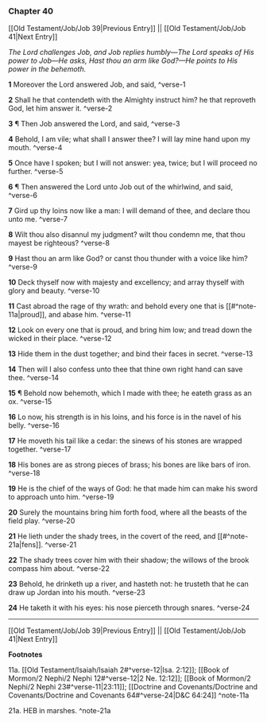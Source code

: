 ### Chapter 40

[[Old Testament/Job/Job 39|Previous Entry]]  ||  [[Old Testament/Job/Job 41|Next Entry]]

*The Lord challenges Job, and Job replies humbly—The Lord speaks of His power to Job—He asks, Hast thou an arm like God?—He points to His power in the behemoth.*

**1**  Moreover the Lord answered Job, and said, ^verse-1

**2**  Shall he that contendeth with the Almighty instruct him? he that reproveth God, let him answer it. ^verse-2

**3**  ¶ Then Job answered the Lord, and said, ^verse-3

**4**  Behold, I am vile; what shall I answer thee? I will lay mine hand upon my mouth. ^verse-4

**5**  Once have I spoken; but I will not answer: yea, twice; but I will proceed no further. ^verse-5

**6**  ¶ Then answered the Lord unto Job out of the whirlwind, and said, ^verse-6

**7**  Gird up thy loins now like a man: I will demand of thee, and declare thou unto me. ^verse-7

**8**  Wilt thou also disannul my judgment? wilt thou condemn me, that thou mayest be righteous? ^verse-8

**9**  Hast thou an arm like God? or canst thou thunder with a voice like him? ^verse-9

**10**  Deck thyself now with majesty and excellency; and array thyself with glory and beauty. ^verse-10

**11**  Cast abroad the rage of thy wrath: and behold every one that is [[#^note-11a|proud]], and abase him. ^verse-11

**12**  Look on every one that is proud, and bring him low; and tread down the wicked in their place. ^verse-12

**13**  Hide them in the dust together; and bind their faces in secret. ^verse-13

**14**  Then will I also confess unto thee that thine own right hand can save thee. ^verse-14

**15**  ¶ Behold now behemoth, which I made with thee; he eateth grass as an ox. ^verse-15

**16**  Lo now, his strength is in his loins, and his force is in the navel of his belly. ^verse-16

**17**  He moveth his tail like a cedar: the sinews of his stones are wrapped together. ^verse-17

**18**  His bones are as strong pieces of brass; his bones are like bars of iron. ^verse-18

**19**  He is the chief of the ways of God: he that made him can make his sword to approach unto him. ^verse-19

**20**  Surely the mountains bring him forth food, where all the beasts of the field play. ^verse-20

**21**  He lieth under the shady trees, in the covert of the reed, and [[#^note-21a|fens]]. ^verse-21

**22**  The shady trees cover him with their shadow; the willows of the brook compass him about. ^verse-22

**23**  Behold, he drinketh up a river, and hasteth not: he trusteth that he can draw up Jordan into his mouth. ^verse-23

**24**  He taketh it with his eyes: his nose pierceth through snares. ^verse-24


---
[[Old Testament/Job/Job 39|Previous Entry]]  ||  [[Old Testament/Job/Job 41|Next Entry]]


**Footnotes**


11a. [[Old Testament/Isaiah/Isaiah 2#^verse-12|Isa. 2:12]]; [[Book of Mormon/2 Nephi/2 Nephi 12#^verse-12|2 Ne. 12:12]]; [[Book of Mormon/2 Nephi/2 Nephi 23#^verse-11|23:11]]; [[Doctrine and Covenants/Doctrine and Covenants/Doctrine and Covenants 64#^verse-24|D&C 64:24]] ^note-11a

21a. HEB in marshes. ^note-21a